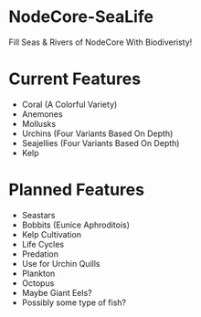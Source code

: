 # NodeCore-SeaLife
Fill Seas & Rivers of NodeCore With Biodiveristy!

# Current Features
- Coral (A Colorful Variety)
- Anemones
- Mollusks
- Urchins (Four Variants Based On Depth)
- Seajellies (Four Variants Based On Depth)
- Kelp

# Planned Features
- Seastars
- Bobbits (Eunice Aphroditois)
- Kelp Cultivation
- Life Cycles
- Predation
- Use for Urchin Quills
- Plankton
- Octopus
- Maybe Giant Eels?
- Possibly some type of fish?
